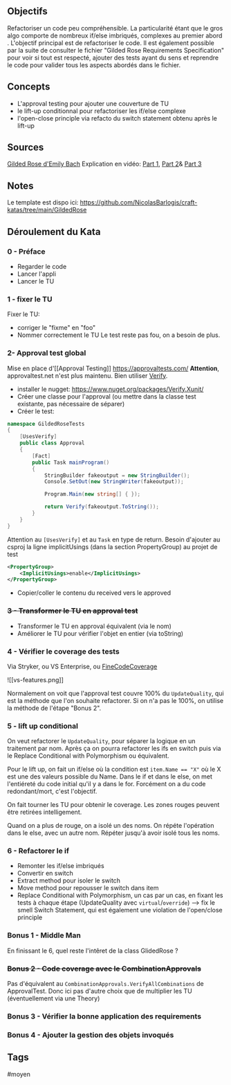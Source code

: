 ## Objectifs
Refactoriser un code peu compréhensible. La particularité étant que le gros algo comporte de nombreux if/else imbriqués, complexes au premier abord .
L'objectif principal est de refactoriser le code.
Il est également possible par la suite de consulter le fichier "Gilded Rose Requirements Specification" pour voir si tout est respecté, ajouter des tests ayant du sens et reprendre le code pour valider tous les aspects abordés dans le fichier.

## Concepts
* L'approval testing pour ajouter une couverture de TU
* le lift-up conditionnal pour refactoriser les if/else complexe
* l'open-close principle via refacto du switch statement obtenu après le lift-up

## Sources
[Gilded Rose d'Emily Bach](https://github.com/emilybache/GildedRose-Refactoring-Kata)
Explication en vidéo: [Part 1](https://www.youtube.com/watch?v=zyM2Ep28ED8), [Part 2](https://www.youtube.com/watch?v=OJmg9aMxPDI)& [Part 3](https://www.youtube.com/watch?v=NADVhSjeyJA)

## Notes
Le template est dispo ici: https://github.com/NicolasBarlogis/craft-katas/tree/main/GildedRose

## Déroulement du Kata
### 0 - Préface
* Regarder le code
* Lancer l'appli
* Lancer le TU

### 1 - fixer le TU
Fixer le TU:
* corriger le "fixme" en "foo"
* Nommer correctement le TU
Le test reste pas fou, on a besoin de plus.

### 2- Approval test global
Mise en place d'[[Approval Testing]]
https://approvaltests.com/
**Attention**, approvaltest.net n'est plus maintenu. Bien utiliser [Verify](https://github.com/VerifyTests/Verify/).

* installer le nugget: https://www.nuget.org/packages/Verify.Xunit/
* Créer une classe pour l'approval (ou mettre dans la classe test existante, pas nécessaire de séparer)
* Créer le test:
```C#
namespace GildedRoseTests
{
    [UsesVerify]
    public class Approval 
    {
        [Fact]
        public Task mainProgram()
        {
            StringBuilder fakeoutput = new StringBuilder();
            Console.SetOut(new StringWriter(fakeoutput));

            Program.Main(new string[] { });

            return Verify(fakeoutput.ToString());
        }
    }
}
```
Attention au `[UsesVerify]` et au `Task` en type de return. 
Besoin d'ajouter au csproj la ligne implicitUsings (dans la section PropertyGroup) au projet de test
```xml
<PropertyGroup>
	<ImplicitUsings>enable</ImplicitUsings>
</PropertyGroup>
```

* Copier/coller le contenu du received vers le approved

### ~~3 - Transformer le TU en approval test~~
* Transformer le TU en approval équivalent (via le nom)
* Améliorer le TU pour vérifier l'objet en entier (via toString)

### 4 - Vérifier le coverage des tests
Via Stryker, ou VS Enterprise, ou [FineCodeCoverage](https://github.com/FortuneN/FineCodeCoverage)

![[vs-features.png]]

Normalement on voit que l'approval test couvre 100% du `UpdateQuality`, qui est la méthode que l'on souhaite refactorer.
Si on n'a pas le 100%, on utilise la méthode de l'étape "Bonus 2".

### 5 - lift up conditional
On veut refactorer le `UpdateQuality`, pour séparer la logique en un traitement par nom. Après ça on pourra  refactorer les ifs en switch puis via le Replace Conditional with Polymorphism ou équivalent.

Pour le lift up, on fait un if/else où la condition est `item.Name == "X"`  où le X est une des valeurs possible du Name.
Dans le if et dans le else, on met l'entiéreté du code initial qu'il y a dans le for. Forcément on a du code redondant/mort, c'est l'objectif.

On fait tourner les TU pour obtenir le coverage. Les zones rouges peuvent être retirées intelligement.

Quand on a plus de rouge, on a isolé un des noms. On répéte l'opération dans le else, avec un autre nom. Répéter jusqu'à avoir isolé tous les noms.

### 6 - Refactorer le if
* Remonter les if/else imbriqués
* Convertir en switch
* Extract method pour isoler le switch
* Move method pour repousser le switch dans item
* Replace Conditional with Polymorphism, un cas par un cas, en fixant les tests à chaque étape (UpdateQuality avec `virtual`/`override`) --> fix le smell Switch Statement, qui est également une violation de l'open/close principle

### Bonus 1 - Middle Man
En finissant le 6, quel reste l'intêret de la class GlidedRose ?

### ~~Bonus 2 - Code coverage avec le CombinationApprovals~~
Pas d'équivalent au `CombinationApprovals.VerifyAllCombinations` de ApprovalTest. Donc ici pas d'autre choix que de multiplier les TU (éventuellement via une Theory)

### Bonus 3 - Vérifier la bonne application des requirements 

### Bonus 4 - Ajouter la gestion des objets invoqués

## Tags
#moyen